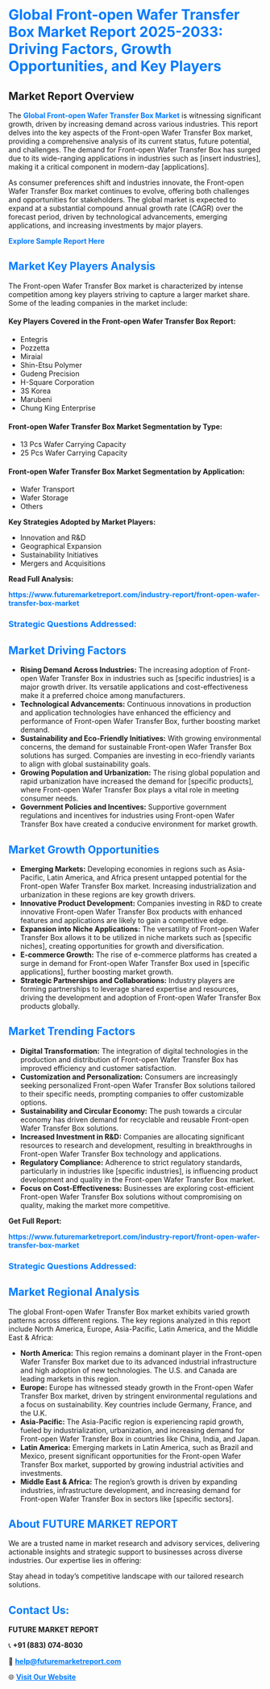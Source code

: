 <h1 style="color: #007BFF;">Global Front-open Wafer Transfer Box Market Report 2025-2033: Driving Factors, Growth Opportunities, and Key Players</h1>

<section id="overview">
<h2>Market Report Overview</h2>
<p>The <a href="https://www.futuremarketreport.com/industry-report/front-open-wafer-transfer-box-market" style="color: #007BFF; text-decoration: none;"><strong>Global Front-open Wafer Transfer Box Market</strong></a> is witnessing significant growth, driven by increasing demand across various industries. This report delves into the key aspects of the Front-open Wafer Transfer Box market, providing a comprehensive analysis of its current status, future potential, and challenges. The demand for Front-open Wafer Transfer Box has surged due to its wide-ranging applications in industries such as [insert industries], making it a critical component in modern-day [applications].</p>
<p>As consumer preferences shift and industries innovate, the Front-open Wafer Transfer Box market continues to evolve, offering both challenges and opportunities for stakeholders. The global market is expected to expand at a substantial compound annual growth rate (CAGR) over the forecast period, driven by technological advancements, emerging applications, and increasing investments by major players.</p>
</section>

<section id="overview">
<p><a href="https://www.futuremarketreport.com/request-sample/reportId=82577" style="color: #007BFF; text-decoration: none;"><strong>Explore Sample Report Here</strong></a></p>
</section>

<section id="key-players">
<h2 style="color: #007BFF;">Market Key Players Analysis</h2>
<p>The Front-open Wafer Transfer Box market is characterized by intense competition among key players striving to capture a larger market share. Some of the leading companies in the market include:</p>
<h4>Key Players Covered in the Front-open Wafer Transfer Box Report:</h4>
<ul><li>Entegris</li><li>Pozzetta</li><li>Miraial</li><li>Shin-Etsu Polymer</li><li>Gudeng Precision</li><li>H-Square Corporation</li><li>3S Korea</li><li>Marubeni</li><li>Chung King Enterprise</li></ul>
<h4>Front-open Wafer Transfer Box Market Segmentation by Type:</h4>
<ul><li>13 Pcs Wafer Carrying Capacity</li><li>25 Pcs Wafer Carrying Capacity</li></ul>

<h4>Front-open Wafer Transfer Box Market Segmentation by Application:</h4>
<ul><li>Wafer Transport</li><li>Wafer Storage</li><li>Others</li></ul>
<p><strong>Key Strategies Adopted by Market Players:</strong></p>
<ul>
<li>Innovation and R&D</li>
<li>Geographical Expansion</li>
<li>Sustainability Initiatives</li>
<li>Mergers and Acquisitions</li>
</ul>
</section>

<section>
<p><strong>Read Full Analysis: </strong></p><a href="https://www.futuremarketreport.com/industry-report/front-open-wafer-transfer-box-market" style="color: #007BFF; text-decoration: none;"><strong>https://www.futuremarketreport.com/industry-report/front-open-wafer-transfer-box-market</strong></a>
<h3 style="color: #007BFF;">Strategic Questions Addressed:</h3>
</section>

<section id="driving-factors">
<h2 style="color: #007BFF;">Market Driving Factors</h2>
<ul>
<li><strong>Rising Demand Across Industries:</strong> The increasing adoption of Front-open Wafer Transfer Box in industries such as [specific industries] is a major growth driver. Its versatile applications and cost-effectiveness make it a preferred choice among manufacturers.</li>
<li><strong>Technological Advancements:</strong> Continuous innovations in production and application technologies have enhanced the efficiency and performance of Front-open Wafer Transfer Box, further boosting market demand.</li>
<li><strong>Sustainability and Eco-Friendly Initiatives:</strong> With growing environmental concerns, the demand for sustainable Front-open Wafer Transfer Box solutions has surged. Companies are investing in eco-friendly variants to align with global sustainability goals.</li>
<li><strong>Growing Population and Urbanization:</strong> The rising global population and rapid urbanization have increased the demand for [specific products], where Front-open Wafer Transfer Box plays a vital role in meeting consumer needs.</li>
<li><strong>Government Policies and Incentives:</strong> Supportive government regulations and incentives for industries using Front-open Wafer Transfer Box have created a conducive environment for market growth.</li>
</ul>
</section>

<section id="growth-opportunities">
<h2 style="color: #007BFF;">Market Growth Opportunities</h2>
<ul>
<li><strong>Emerging Markets:</strong> Developing economies in regions such as Asia-Pacific, Latin America, and Africa present untapped potential for the Front-open Wafer Transfer Box market. Increasing industrialization and urbanization in these regions are key growth drivers.</li>
<li><strong>Innovative Product Development:</strong> Companies investing in R&D to create innovative Front-open Wafer Transfer Box products with enhanced features and applications are likely to gain a competitive edge.</li>
<li><strong>Expansion into Niche Applications:</strong> The versatility of Front-open Wafer Transfer Box allows it to be utilized in niche markets such as [specific niches], creating opportunities for growth and diversification.</li>
<li><strong>E-commerce Growth:</strong> The rise of e-commerce platforms has created a surge in demand for Front-open Wafer Transfer Box used in [specific applications], further boosting market growth.</li>
<li><strong>Strategic Partnerships and Collaborations:</strong> Industry players are forming partnerships to leverage shared expertise and resources, driving the development and adoption of Front-open Wafer Transfer Box products globally.</li>
</ul>
</section>

<section id="trending-factors">
<h2 style="color: #007BFF;">Market Trending Factors</h2>
<ul>
<li><strong>Digital Transformation:</strong> The integration of digital technologies in the production and distribution of Front-open Wafer Transfer Box has improved efficiency and customer satisfaction.</li>
<li><strong>Customization and Personalization:</strong> Consumers are increasingly seeking personalized Front-open Wafer Transfer Box solutions tailored to their specific needs, prompting companies to offer customizable options.</li>
<li><strong>Sustainability and Circular Economy:</strong> The push towards a circular economy has driven demand for recyclable and reusable Front-open Wafer Transfer Box solutions.</li>
<li><strong>Increased Investment in R&D:</strong> Companies are allocating significant resources to research and development, resulting in breakthroughs in Front-open Wafer Transfer Box technology and applications.</li>
<li><strong>Regulatory Compliance:</strong> Adherence to strict regulatory standards, particularly in industries like [specific industries], is influencing product development and quality in the Front-open Wafer Transfer Box market.</li>
<li><strong>Focus on Cost-Effectiveness:</strong> Businesses are exploring cost-efficient Front-open Wafer Transfer Box solutions without compromising on quality, making the market more competitive.</li>
</ul>
</section>

<section>
<p><strong>Get Full Report: </strong></p><a href="https://www.futuremarketreport.com/industry-report/front-open-wafer-transfer-box-market" style="color: #007BFF; text-decoration: none;"><strong>https://www.futuremarketreport.com/industry-report/front-open-wafer-transfer-box-market</strong></a>
<h3 style="color: #007BFF;">Strategic Questions Addressed:</h3>
</section>


<section id="regional-analysis">
<h2 style="color: #007BFF;">Market Regional Analysis</h2>
<p>The global Front-open Wafer Transfer Box market exhibits varied growth patterns across different regions. The key regions analyzed in this report include North America, Europe, Asia-Pacific, Latin America, and the Middle East & Africa:</p>
<ul>
<li><strong>North America:</strong> This region remains a dominant player in the Front-open Wafer Transfer Box market due to its advanced industrial infrastructure and high adoption of new technologies. The U.S. and Canada are leading markets in this region.</li>
<li><strong>Europe:</strong> Europe has witnessed steady growth in the Front-open Wafer Transfer Box market, driven by stringent environmental regulations and a focus on sustainability. Key countries include Germany, France, and the U.K.</li>
<li><strong>Asia-Pacific:</strong> The Asia-Pacific region is experiencing rapid growth, fueled by industrialization, urbanization, and increasing demand for Front-open Wafer Transfer Box in countries like China, India, and Japan.</li>
<li><strong>Latin America:</strong> Emerging markets in Latin America, such as Brazil and Mexico, present significant opportunities for the Front-open Wafer Transfer Box market, supported by growing industrial activities and investments.</li>
<li><strong>Middle East & Africa:</strong> The region’s growth is driven by expanding industries, infrastructure development, and increasing demand for Front-open Wafer Transfer Box in sectors like [specific sectors].</li>
</ul>
</section>

<footer>
<h2 style="color: #007BFF;">About FUTURE MARKET REPORT</h2>
<p>We are a trusted name in market research and advisory services, delivering actionable insights and strategic support to businesses across diverse industries. Our expertise lies in offering:</p>

<p>Stay ahead in today’s competitive landscape with our tailored research solutions.</p>

<h2 style="color: #007BFF;">Contact Us:</h2>
<p><strong>FUTURE MARKET REPORT</strong></p>
<p>📞 <strong>+91 (883) 074-8030</strong></p>
<p>📧 <strong><a href="mailto:help@futuremarketreport.com" style="color: #007BFF;">help@futuremarketreport.com</a></strong></p>
<p>🌐 <strong><a href="https://www.futuremarketreport.com/" style="color: #007BFF;">Visit Our Website</a></strong></p>
</footer>